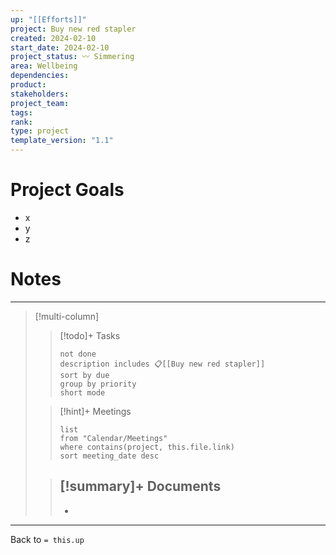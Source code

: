 ```yaml
---
up: "[[Efforts]]"
project: Buy new red stapler
created: 2024-02-10
start_date: 2024-02-10
project_status: 〰️ Simmering
area: Wellbeing
dependencies: 
product: 
stakeholders:
project_team:
tags: 
rank:
type: project
template_version: "1.1"
---
```

# Project Goals
- x
- y
- z
# Notes


---

> [!multi-column]
>> [!todo]+ Tasks
>> ``` tasks
>> not done
>> description includes 📋[[Buy new red stapler]]
>> sort by due
>> group by priority
>> short mode
>>```
>
>>[!hint]+ Meetings
>>  ``` dataview
>>  list
>>  from "Calendar/Meetings"
>>  where contains(project, this.file.link)
>>  sort meeting_date desc
>>  ```
>
>> [!summary]+ Documents
>>  -
>>  -

---
Back to `= this.up`